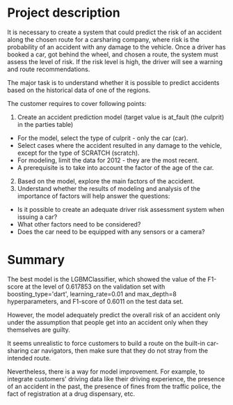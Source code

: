 # Project description
It is necessary to create a system that could predict the risk of an accident along the chosen route for a carsharing company, where risk is the probability of an accident with any damage to the vehicle. Once a driver has booked a car, got behind the wheel, and chosen a route, the system must assess the level of risk. If the risk level is high, the driver will see a warning and route recommendations.

The major task is to understand whether it is possible to predict accidents based on the historical data of one of the regions.

The customer requires to cover following points:

1. Create an accident prediction model (target value is at_fault (the culprit) in the parties table)
  * For the model, select the type of culprit - only the car (car).
  * Select cases where the accident resulted in any damage to the vehicle, except for the type of SCRATCH (scratch).
  * For modeling, limit the data for 2012 - they are the most recent.
  * A prerequisite is to take into account the factor of the age of the car.
2. Based on the model, explore the main factors of the accident.
3. Understand whether the results of modeling and analysis of the importance of factors will help answer the questions:
  * Is it possible to create an adequate driver risk assessment system when issuing a car?
  * What other factors need to be considered?
  * Does the car need to be equipped with any sensors or a camera?

# Summary

The best model is the LGBMClassifier, which showed the value of the F1-score at the level of 0.617853 on the validation set with boosting_type='dart', learning_rate=0.01 and max_depth=8 hyperparameters, and  F1-score of 0.6011 on the test data set.

However, the model adequately predict the overall risk of an accident only under the assumption that people get into an accident only when they themselves are guilty.

It seems unrealistic to force customers to build a route on the built-in car-sharing car navigators, then make sure that they do not stray from the intended route.

Nevertheless, there is a way for model improvement. For example, to integrate customers' driving data like their driving experience, the presence of an accident in the past, the presence of fines from the traffic police, the fact of registration at a drug dispensary, etc.
